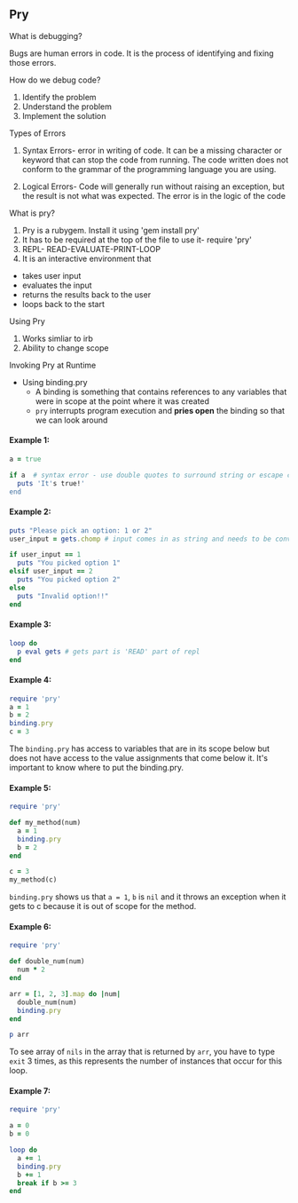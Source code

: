 ## Pry

What is debugging?

Bugs are human errors in code. It is the process of identifying and fixing those errors. 

How do we debug code?

1. Identify the problem
2. Understand the problem
3. Implement the solution

Types of Errors

1. Syntax Errors- error in writing of code. It can be a missing character or keyword that can stop the code from running. The code written does not conform to the grammar of the programming language you are using.

2. Logical Errors- Code will generally run without raising an exception, but the result is not what was expected. The error is in the logic of the code

What is pry?
1. Pry is a rubygem. Install it using 'gem install pry'
2. It has to be required at the top of the file to use it- require 'pry'
3. REPL- READ-EVALUATE-PRINT-LOOP
4. It is an interactive environment that
  - takes user input
  - evaluates the input
  - returns the results back to the user
  - loops back to the start

Using Pry
1. Works simliar to irb
2. Ability to change scope

Invoking Pry at Runtime
- Using binding.pry
  - A binding is something that contains references to any variables that were in scope at the point where it was created
  - `pry` interrupts program execution and **pries open** the binding so that we can look around

#### Example 1: 

```ruby 
a = true

if a  # syntax error - use double quotes to surround string or escape charater
  puts 'It's true!'
end
```

#### Example 2: 

```ruby
puts "Please pick an option: 1 or 2"
user_input = gets.chomp # input comes in as string and needs to be converted to integer for it to be compared properly to other integers

if user_input == 1
  puts "You picked option 1"
elsif user_input == 2
  puts "You picked option 2"
else
  puts "Invalid option!!"
end
```

#### Example 3:
```ruby
loop do 
  p eval gets # gets part is 'READ' part of repl
end
```

#### Example 4: 

```ruby
require 'pry'
a = 1
b = 2
binding.pry
c = 3
```

The `binding.pry` has access to variables that are in its scope below but does not have access to the value assignments that come below it. It's important to know where to put the binding.pry. 

#### Example 5: 
```ruby
require 'pry'

def my_method(num)
  a = 1
  binding.pry
  b = 2
end

c = 3
my_method(c)
```

`binding.pry` shows us that `a = 1`, `b` is `nil` and it throws an exception when it gets to c because it is out of scope for the method.

#### Example 6: 
```ruby
require 'pry'

def double_num(num)
  num * 2
end

arr = [1, 2, 3].map do |num|
  double_num(num)
  binding.pry
end

p arr
```

To see array of `nils` in the array that is returned by `arr`, you have to type `exit` 3 times, as this represents the number of instances that occur for this loop. 

#### Example 7: 
```ruby
require 'pry'

a = 0
b = 0

loop do 
  a += 1
  binding.pry
  b += 1
  break if b >= 3
end
